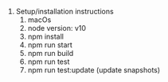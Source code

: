 1. Setup/installation instructions
    1. macOs
    2. node version: v10
    3. npm install
    4. npm run start
    5. npm run build
    6. npm run test
    7. npm run test:update (update snapshots)
